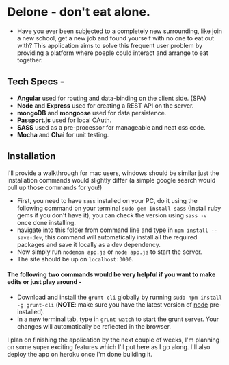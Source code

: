 # Delone - don't eat alone.

- Have you ever been subjected to a completely new surrounding, like join a new school, get a new job and found yourself with no one to eat out with?  This application aims to solve this frequent user problem by providing a platform where poeple could interact and arrange to eat together. 

## Tech Specs - 
* __Angular__ used for routing and data-binding on the client side. (SPA)
* __Node__ and __Express__ used for creating a REST API on the server.
* __mongoDB__ and __mongoose__ used for data persistence.
* __Passport.js__ used for local OAuth.
* __SASS__ used as a pre-processor for manageable and neat css code.
* __Mocha__ and __Chai__ for unit testing.

## Installation
I'll provide a walkthrough for mac users, windows should be similar just the installation commands would slightly differ (a simple google search would pull up those commands for you!) 

* First, you need to have ```sass``` installed on your PC, do it using the following command on your terminal ```sudo gem install sass``` (Install ruby gems if you don't have it), you can check the version using ```sass -v``` once done installing. 
* navigate into this folder from command line and type in ```npm install --save-dev```, this command will automatically install all the required packages and save it locally as a dev dependency. 
* Now simply run ```nodemon app.js``` or ```node app.js``` to start the server.
* The site should be up on ```localhost:3000```.

#### The following two commands would be very helpful if you want to make edits or just play around -

* Download and install the ```grunt cli``` globally by running ```sudo npm install -g grunt-cli``` (__NOTE__: make sure you have the latest version of [node](https://nodejs.org/en/download/) pre-installed). 
* In a new terminal tab, type in ```grunt watch``` to start the grunt server. Your changes will automatically be reflected in the browser. 

I plan on finishing the application by the next couple of weeks, I'm planning on some super exciting features which I'll put here as I go along. I'll also deploy the app on heroku once I'm done building it.
